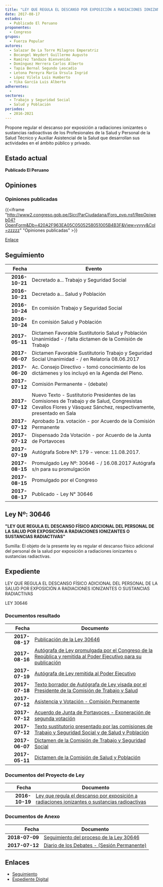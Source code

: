 ```yaml
---
title: "LEY QUE REGULA EL DESCANSO POR EXPOSICIÓN A RADIACIONES IONIZANTES O SUSTANCIAS RADIOACTIVAS"
date: 2017-08-17
estados: 
  - Publicado El Peruano
proponentes: 
  - Congreso
grupos: 
  - Fuerza Popular
autores: 
  - Salazar De La Torre Milagros Emperatriz
  - Bocangel Weydert Guillermo Augusto
  - Ramírez Tandazo Bienvenido
  - Domínguez Herrera Carlos Alberto
  - Tapia Bernal Segundo Leocadio
  - Letona Pereyra María Úrsula Ingrid
  - López Vilela Luis Humberto
  - Yika García Luis Alberto
adherentes: 
  - 
sectores: 
  - Trabajo y Seguridad Social
  - Salud y Población
periodos: 
  - 2016-2021
---
```


Propone regular el descanso por exposición a radiaciones ionizantes o sustancias radioactivas de los Profesionales de la Salud y Personal de la Salud Técnico y Auxiliar Asistencial de la Salud que desarrollan sus actividades en el ámbito público y privado.


## Estado actual

**Publicado El Peruano**

## Opiniones

### Opiniones publicadas

{{<iframe "http://www2.congreso.gob.pe/Sicr/ParCiudadana/Foro_pvp.nsf/RepOpiweb04?OpenForm&Db=420A2F963EA05C0505258051005B4B3F&View=yyyy&Col=zzzzz" "Opiniones publicadas" >}}

[Enlace](http://www2.congreso.gob.pe/Sicr/ParCiudadana/Foro_pvp.nsf/RepOpiweb04?OpenForm&Db=420A2F963EA05C0505258051005B4B3F&View=yyyy&Col=zzzzz)

## Seguimiento

| Fecha | Evento |
|------:|--------|
| **2016-10-21** | Decretado a... Trabajo y Seguridad Social|
| **2016-10-21** | Decretado a... Salud y Población|
| **2016-10-24** | En comisión Trabajo y Seguridad Social|
| **2016-10-24** | En comisión Salud y Población|
| **2017-05-11** | Dictamen Favorable Sustitutorio Salud y Población Unanimidad - / falta dictamen de la Comisión de Trabajo|
| **2017-06-07** | Dictamen Favorable Sustitutorio Trabajo y Seguridad Social Unanimidad - / en Relatoría 08.06.2017|
| **2017-06-20** | Ac. Consejo Directivo - tomó conocimiento de los dictámenes y los incluyó en la Agenda del Pleno.|
| **2017-07-12** | Comisión Permanente - (debate)|
| **2017-07-12** | Nuevo Texto - Sustitutorio Presidentes de las Comisiones de Trabajo y de Salud, Congresistas Cevallos Flores y Vásquez Sánchez, respectivamente, presentado en Sala|
| **2017-07-12** | Aprobado 1ra. votación - por Acuerdo de la Comisión Permanente|
| **2017-07-12** | Dispensado 2da Votación - por Acuerdo de la Junta de Portavoces|
| **2017-07-19** | Autógrafa Sobre Nº: 179 - vence: 11.08.2017.|
| **2017-08-15** | Promulgado Ley Nº: 30646 - / 16.08.2017 Autógrafa s/n para su promulgación|
| **2017-08-15** | Promulgado por el Congreso|
| **2017-08-17** | Publicado - Ley N° 30646|

## Ley Nº: 30646

**"LEY QUE REGULA EL DESCANSO FÍSICO ADICIONAL DEL PERSONAL DE LA SALUD POR EXPOSICIÓN A RADIACIONES IONIZANTES O SUSTANCIAS RADIACTIVAS"**

Sumilla: El objeto de la presente ley es regular el descanso físico adicional del personal de la salud por exposición a radiaciones ionizantes o sustancias radiactivas.


## Expediente

LEY QUE REGULA EL DESCANSO FÍSICO ADICIONAL DEL PERSONAL DE LA SALUD POR EXPOSICIÓN A RADIACIONES IONIZANTES O SUSTANCIAS RADIACTIVAS

LEY 30646


### Documentos resultado

| Fecha | Documento |
|------:|--------|
| **2017-08-17** | [Publicación de la Ley 30646](http://www.leyes.congreso.gob.pe/Documentos/2016_2021/ADLP/Normas_Legales/30646-LEY.pdf) |
| **2017-08-16** | [Autógrafa de Ley promulgada por el Congreso de la República y remitida al Poder Ejecutivo para su publicación](http://www.leyes.congreso.gob.pe/Documentos/2016_2021/ADLP/Texto_Aprobado/AU0042620170816.pdf) |
| **2017-07-19** | [Autógrafa de Ley remitida al Poder Ejecutivo](http://www.leyes.congreso.gob.pe/Documentos/2016_2021/Autografas/Ley_y_de_Resolucion_Legislativa/AU0042620170719.PDF) |
| **2017-07-18** | [Texto borrador de Autógrafa de Ley visada por el Presidente de la Comisión de Trabajo y Salud](http://www.leyes.congreso.gob.pe/Documentos/2016_2021/Texto_Borrador_de_Autografa/BAU0042620170717..pdf) |
| **2017-07-12** | [Asistencia y Votación - Comisión Permanente](http://www.leyes.congreso.gob.pe/Documentos/2016_2021/Asistencia_y_Votacion/Proyectos_de_Ley/AV0042620170712..pdf) |
| **2017-07-12** | [Acuerdo de Junta de Portavoces - Exoneración de segunda votación](http://www.leyes.congreso.gob.pe/Documentos/2016_2021/Acuerdos/Junta_Portavoces/AJP0042620170712.pdf) |
| **2017-07-12** | [Texto sustitutorio presentado por las comisiones de Trabajo y Seguridad Social y de Salud y Población](http://www.leyes.congreso.gob.pe/Documentos/2016_2021/Texto_Sustitutorio/Proyectos_de_Ley/TS0042620170712.pdf) |
| **2017-06-07** | [Dictamen de la Comisión de Trabajo y Seguridad Social](http://www.leyes.congreso.gob.pe/Documentos/2016_2021/Dictamenes/Proyectos_de_Ley/00426DC22MAY20170607.pdf) |
| **2017-05-11** | [Dictamen de la Comisión de Salud y Población](http://www.leyes.congreso.gob.pe/Documentos/2016_2021/Dictamenes/Proyectos_de_Ley/00426DC21MAY20170511.pdf) |

### Documentos del Proyecto de Ley

| Fecha | Documento |
|------:|--------|
| **2016-10-19** | [Ley que regula el descanso por exposición a radiaciones ionizantes o sustancias radioactivas](http://www.leyes.congreso.gob.pe/Documentos/2016_2021/Proyectos_de_Ley_y_de_Resoluciones_Legislativas/PL0042620161019..pdf) |

### Documentos de Anexo

| Fecha | Documento |
|------:|--------|
| **2018-07-09** | [Seguimiento del proceso de la Ley 30646](http://www.leyes.congreso.gob.pe/Documentos/2016_2021/Seguimiento_de_Proyectos_de_Ley/00426PL20180709.pdf) |
| **2017-07-12** | [Diario de los Debates - (Sesión Permanente)](http://www2.congreso.gob.pe/Sicr/DiarioDebates/Publicad.nsf/SesionesPleno/05256D6E0073DFE90525815C006190DC/$FILE/PER-2016-13.pdf) |

## Enlaces 

- [Seguimiento](http://www2.congreso.gob.pe/Sicr/TraDocEstProc/CLProLey2016.nsf/f7fff46988ca05b1052578e100829cc7/7626aceee76dbdf605258051005c9bd6?OpenDocument)
- [Expediente Digital](http://www2.congreso.gob.pehttp://www2.congreso.gob.pe/Sicr/TraDocEstProc/CLProLey2016.nsf/f7fff46988ca05b1052578e100829cc7/7626aceee76dbdf605258051005c9bd6?OpenDocument&Click=05257FB7005EB655.eb71d0cf91d8294e05256cdf006b5706/$Body/0.1C6C)
